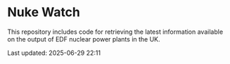 # Nuke Watch

This repository includes code for retrieving the latest information available on the output of EDF nuclear power plants in the UK.

Last updated: 2025-06-29 22:11